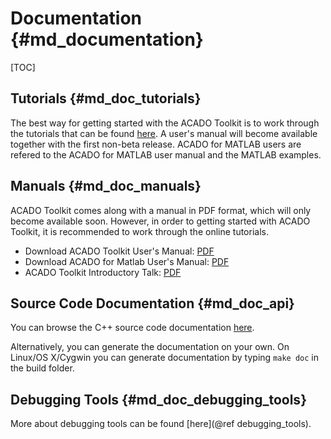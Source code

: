 # Documentation {#md_documentation}

[TOC]

## Tutorials {#md_doc_tutorials}
 
The best way for getting started with the ACADO Toolkit is to work through the tutorials that can be found [here](tutorial.html). A user's manual will become available together with the first non-beta release. ACADO for MATLAB users are refered to the ACADO for MATLAB user manual and the MATLAB examples.

## Manuals {#md_doc_manuals}
 
ACADO Toolkit comes along with a manual in PDF format, which will only become available soon. However, in order to getting started with ACADO Toolkit, it is recommended to work through the online tutorials.

* Download ACADO Toolkit User's Manual: [PDF](http://acado.sourceforge.net/doc/pdf/acado_manual.pdf)
* Download ACADO for Matlab User's Manual: [PDF](http://acado.sourceforge.net/doc/pdf/acado_matlab_manual.pdf)
* ACADO Toolkit Introductory Talk: [PDF](http://acado.sourceforge.net/doc/pdf/acado_introtalk.pdf)

## Source Code Documentation {#md_doc_api}

You can browse the C++ source code documentation [here](annotated.html).
 
Alternatively, you can generate the documentation on your own. On Linux/OS X/Cygwin you can generate documentation by typing `make doc` in the build folder.

## Debugging Tools {#md_doc_debugging_tools}
 
More about debugging tools can be found [here](@ref debugging_tools).
